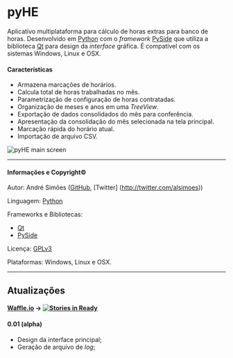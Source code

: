 # pyHE
Aplicativo multiplataforma para cálculo de horas extras para banco de horas. Desenvolvido em [Python](http://www.python.org/) com o *framework* [PySide](http://qt-project.org/wiki/PySide) que utiliza a biblioteca [Qt](http://qt.digia.com/) para design da *interface* gráfica. É compatível com os sistemas Windows, Linux e OSX.

#### Características
* Armazena marcações de horários.
* Calcula total de horas trabalhadas no mês.
* Parametrização de configuração de horas contratadas.
* Organização de meses e anos em uma *TreeView*.
* Exportação de dados consolidados do mês para conferência.
* Apresentação da consolidação do mês selecionada na tela principal.
* Marcação rápida do horário atual.
* Importação de arquivo CSV.

![pyHE main screen](https://dl.dropboxusercontent.com/u/770967/pyHE/sshot.png "pyHE main screen")

----

#### Informações e Copyright&copy;
Autor: André Simões ([GitHub](https://github.com/alsimoes), [Twitter] (http://twitter.com/alsimoes))

Linguagem: [Python](http://www.python.org/)

Frameworks e Bibliotecas:
* [Qt](http://qt.digia.com/)
* [PySide](http://qt-project.org/wiki/PySide)

Licença: [GPLv3](http://www.gnu.org/licenses/gpl-3.0.html)

Plataformas: Windows, Linux e OSX.

----

## Atualizações
#### [Waffle.io](http://waffle.io/alsimoes/pyHE?label=ready "Kanban board") &rarr; [![Stories in Ready](https://badge.waffle.io/alsimoes/pyHE.png "Kanban board")](http://waffle.io/alsimoes/pyHE)

#### 0.01 (alpha)
* Design da interface principal;
* Geração de arquivo de *log*;

